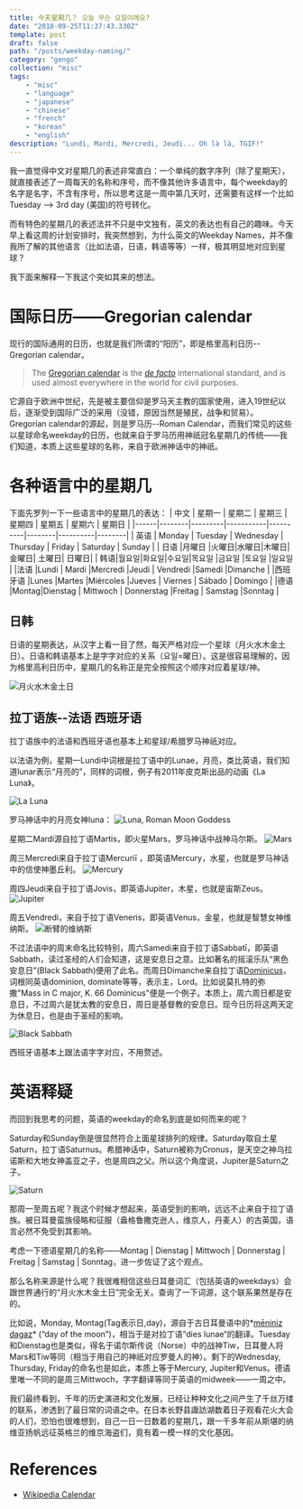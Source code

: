 ```yaml
---
title: 今天星期几？ 오늘 무슨 요일이에요?
date: "2018-09-25T11:37:43.330Z"
template: post
draft: false
path: "/posts/weekday-naming/"
category: "gengo"
collection: "misc"
tags:
    - "misc"
    - "language"
    - "japanese"
    - "chinese"
    - "french"
    - "korean"
    - "english"
description: "Lundi, Mardi, Mercredi, Jeudi... Oh là là, TGIF!"
---
```


我一直觉得中文对星期几的表述非常直白：一个单纯的数字序列（除了星期天），就直接表述了一周每天的名称和序号，而不像其他许多语言中，每个weekday的名字是名字，不含有序号，所以思考这是一周中第几天时，还需要有这样一个比如Tuesday --> 3rd day (美国)的符号转化。

而有特色的星期几的表述法并不只是中文独有，英文的表达也有自己的趣味。今天早上看这周的计划安排时，我突然想到，为什么英文的Weekday Names，并不像我所了解的其他语言（比如法语，日语，韩语等等）一样，极其明显地对应到星球？

我下面来解释一下我这个突如其来的想法。

# 国际日历——Gregorian calendar

现行的国际通用的日历，也就是我们所谓的“阳历”，即是格里高利日历--Gregorian calendar。

> The [Gregorian calendar](https://en.wikipedia.org/wiki/Gregorian_calendar "Gregorian calendar") is the *[de facto](https://en.wikipedia.org/wiki/De_facto "De facto")* international standard, and is used almost everywhere in the world for civil purposes.

它源自于欧洲中世纪，先是被主要信仰是罗马天主教的国家使用，进入19世纪以后，逐渐受到国际广泛的采用（没错，原因当然是殖民，战争和贸易）。Gregorian calendar的源起，则是罗马历--Roman Calendar，而我们常见的这些以星球命名weekday的日历，也就来自于罗马历用神祇冠名星期几的传统——我们知道，本质上这些星球的名称，来自于欧洲神话中的神祇。

# 各种语言中的星期几

下面先罗列一下一些语言中的星期几的表达：
| 中文 | 星期一 | 星期二  | 星期三    | 星期四   | 星期五 | 星期六   | 星期日 |
|------|--------|---------|-----------|----------|--------|----------|--------|
| 英语 | Monday | Tuesday | Wednesday | Thursday | Friday | Saturday | Sunday |
| 日语 |月曜日 |火曜日|水曜日|木曜日|金曜日| 土曜日| 日曜日|
| 韩语|월요일|화요일|수요일|목요일 |금요일 |토요일 |일요일 |
|法语 |Lundi | Mardi |Mercredi |Jeudi | Vendredi |Samedi |Dimanche |
|西班牙语 |Lunes  |Martes |Miércoles |Jueves | Viernes | Sábado  | Domingo |
|德语 |Montag|Dienstag | Mittwoch  | Donnerstag |Freitag | Samstag  |Sonntag |

## 日韩
日语的星期表达，从汉字上看一目了然，每天严格对应一个星球（月火水木金土日）。日语和韩语基本上是字字对应的关系（요일=曜日）。这是很容易理解的，因为格里高利日历中，星期几的名称正是完全按照这个顺序对应着星球/神。

![月火水木金土日](https://upload-images.jianshu.io/upload_images/72299-1c1a22bf125dcb79.png?imageMogr2/auto-orient/strip%7CimageView2/2/w/1240)

## 拉丁语族--法语 西班牙语
拉丁语族中的法语和西班牙语也基本上和星球/希腊罗马神祇对应。

以法语为例，星期一Lundi中词根是拉丁语中的Lunae，月亮，类比英语，我们知道lunar表示“月亮的”，同样的词根，例子有2011年皮克斯出品的动画《La Luna》。

![La Luna](https://upload-images.jianshu.io/upload_images/72299-ccb8dae1d4dc30a3.png?imageMogr2/auto-orient/strip%7CimageView2/2/w/1240)

罗马神话中的月亮女神luna：
![Luna, Roman Moon Goddess](https://upload-images.jianshu.io/upload_images/72299-18c01b18ac844107.png?imageMogr2/auto-orient/strip%7CimageView2/2/w/1240)

星期二Mardi源自拉丁语Martis，即火星Mars，罗马神话中战神马尔斯。
![Mars](https://upload-images.jianshu.io/upload_images/72299-635e6f8a1df75a6d.png?imageMogr2/auto-orient/strip%7CimageView2/2/w/1240)

周三Mercredi来自于拉丁语Mercuriī ，即英语Mercury，水星，也就是罗马神话中的信使神墨丘利。
![Mercury](https://upload-images.jianshu.io/upload_images/72299-a7a1ba173cf4cfef.png?imageMogr2/auto-orient/strip%7CimageView2/2/w/1240)

周四Jeudi来自于拉丁语Jovis，即英语Jupiter，木星，也就是宙斯Zeus。
![Jupiter](https://upload-images.jianshu.io/upload_images/72299-fbc84a5998c4a738.png?imageMogr2/auto-orient/strip%7CimageView2/2/w/1240)

周五Vendredi，来自于拉丁语Veneris，即英语Venus，金星，也就是智慧女神维纳斯。
![断臂的维纳斯](https://upload-images.jianshu.io/upload_images/72299-95c4e177c684fda4.png?imageMogr2/auto-orient/strip%7CimageView2/2/w/1240)

不过法语中的周末命名比较特别，周六Samedi来自于拉丁语Sabbatī，即英语Sabbath，读过圣经的人们会知道，这是安息日之意。比如著名的摇滚乐队“黑色安息日”(Black Sabbath)便用了此名。而周日Dimanche来自拉丁语[Dominicus](https://en.wiktionary.org/wiki/dies_Dominicus#Latin "dies Dominicus")，词根同英语dominion, dominate等等，表示主，Lord。比如说莫扎特的弥撒"Mass in C major, K. 66 Dominicus"便是一个例子。本质上，周六周日都是安息日，不过周六是犹太教的安息日，周日是基督教的安息日。现今日历将这两天定为休息日，也是由于圣经的影响。

![Black Sabbath](https://upload-images.jianshu.io/upload_images/72299-23405ccdcb511627.png?imageMogr2/auto-orient/strip%7CimageView2/2/w/1240)

西班牙语基本上跟法语字字对应，不用赘述。

# 英语释疑
而回到我思考的问题，英语的weekday的命名到底是如何而来的呢？

Saturday和Sunday倒是很显然符合上面星球排列的规律。Saturday取自土星Saturn，拉丁语Saturnus。希腊神话中，Saturn被称为Cronus，是天空之神乌拉诺斯和大地女神盖亚之子，也是周四之父。所以这个角度说，Jupiter是Saturn之子。

![Saturn](https://upload-images.jianshu.io/upload_images/72299-e2ded71981001666.png?imageMogr2/auto-orient/strip%7CimageView2/2/w/1240)

那周一至周五呢？我这个时候才想起来，英语受到的影响，远远不止来自于拉丁语族。被日耳曼蛮族侵略和征服（盎格鲁撒克逊人，维京人，丹麦人）的古英国，语言必然不免受到其影响。

考虑一下德语星期几的名称——Montag | Dienstag | Mittwoch  | Donnerstag | Freitag | Samstag  | Sonntag，进一步佐证了这个观点。

那么名称来源是什么呢？我很难相信这些日耳曼词汇（包括英语的weekdays）会跟世界通行的“月火水木金土日”完全无关。查询了一下词源，这个联系果然是存在的。

比如说，Monday, Montag(Tag表示日,day)，源自于古日耳曼语中的*[mēniniz dagaz](https://en.wiktionary.org/wiki/Reconstruction:Proto-Germanic/m%C4%93niniz_dagaz "Reconstruction:Proto-Germanic/mēniniz dagaz")* (“day of the moon”)，相当于是对拉丁语“dies lunae“的翻译。Tuesday和Dienstag也是类似，得名于诺尔斯传说（Norse）中的战神Tiw，日耳曼人将Mars和Tiw等同（相当于用自己的神祇对应罗曼人的神）。剩下的Wednesday, Thursday, Friday的命名也是如此，本质上等于Mercury, Jupiter和Venus。德语里唯一不同的是周三Mittwoch，字字翻译等同于英语的midweek——一周之中。

我们最终看到，千年的历史演进和文化发展，已经让种种文化之间产生了千丝万缕的联系，渗透到了最日常的词语之中。在日本长野县諏訪湖数着日子观看花火大会的人们，恐怕也很难想到，自己一日一日数着的星期几，跟一千多年前从斯堪的纳维亚扬帆远征英格兰的维京海盗们，竟有着一模一样的文化基因。

# References
- [Wikipedia Calendar](https://en.wikipedia.org/wiki/Calendar#Gregorian_calendar)

